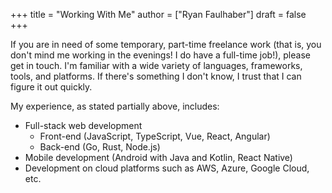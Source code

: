 +++
title = "Working With Me"
author = ["Ryan Faulhaber"]
draft = false
+++

If you are in need of some temporary, part-time freelance work (that is, you don't mind me working in the evenings! I do have a full-time job!), please get in touch. I'm familiar with a wide variety of languages, frameworks, tools, and platforms. If there's something I don't know, I trust that I can figure it out quickly.

My experience, as stated partially above, includes:

-   Full-stack web development
    -   Front-end (JavaScript, TypeScript, Vue, React, Angular)
    -   Back-end (Go, Rust, Node.js)
-   Mobile development (Android with Java and Kotlin, React Native)
-   Development on cloud platforms such as AWS, Azure, Google Cloud, etc.
